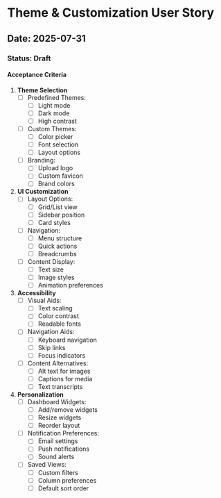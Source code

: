 # Theme & Customization User Story

## Date: 2025-07-31

### Status: Draft

#### Acceptance Criteria

1. **Theme Selection**
   - [ ] Predefined Themes:
     - [ ] Light mode
     - [ ] Dark mode
     - [ ] High contrast
   - [ ] Custom Themes:
     - [ ] Color picker
     - [ ] Font selection
     - [ ] Layout options
   - [ ] Branding:
     - [ ] Upload logo
     - [ ] Custom favicon
     - [ ] Brand colors

2. **UI Customization**
   - [ ] Layout Options:
     - [ ] Grid/List view
     - [ ] Sidebar position
     - [ ] Card styles
   - [ ] Navigation:
     - [ ] Menu structure
     - [ ] Quick actions
     - [ ] Breadcrumbs
   - [ ] Content Display:
     - [ ] Text size
     - [ ] Image styles
     - [ ] Animation preferences

3. **Accessibility**
   - [ ] Visual Aids:
     - [ ] Text scaling
     - [ ] Color contrast
     - [ ] Readable fonts
   - [ ] Navigation Aids:
     - [ ] Keyboard navigation
     - [ ] Skip links
     - [ ] Focus indicators
   - [ ] Content Alternatives:
     - [ ] Alt text for images
     - [ ] Captions for media
     - [ ] Text transcripts

4. **Personalization**
   - [ ] Dashboard Widgets:
     - [ ] Add/remove widgets
     - [ ] Resize widgets
     - [ ] Reorder layout
   - [ ] Notification Preferences:
     - [ ] Email settings
     - [ ] Push notifications
     - [ ] Sound alerts
   - [ ] Saved Views:
     - [ ] Custom filters
     - [ ] Column preferences
     - [ ] Default sort order

